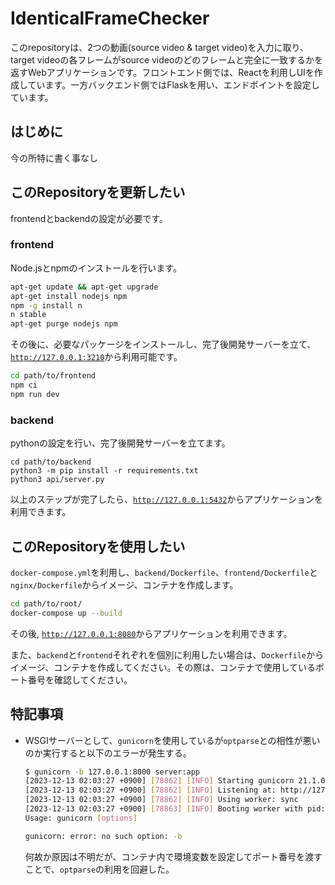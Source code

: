 # IdenticalFrameChecker
このrepositoryは、2つの動画(source video & target video)を入力に取り、target videoの各フレームがsource videoのどのフレームと完全に一致するかを返すWebアプリケーションです。フロントエンド側では、Reactを利用しUIを作成しています。一方バックエンド側ではFlaskを用い、エンドポイントを設定しています。

## はじめに
今の所特に書く事なし

## このRepositoryを更新したい
frontendとbackendの設定が必要です。

### frontend
Node.jsとnpmのインストールを行います。
```bash
apt-get update && apt-get upgrade
apt-get install nodejs npm
npm -g install n
n stable
apt-get purge nodejs npm
```
その後に、必要なパッケージをインストールし、完了後開発サーバーを立て、[`http://127.0.0.1:3210`](http://127.0.0.1:3210)から利用可能です。
```bash
cd path/to/frontend
npm ci
npm run dev
```

### backend
pythonの設定を行い、完了後開発サーバーを立てます。
```
cd path/to/backend
python3 -m pip install -r requirements.txt
python3 api/server.py
```
以上のステップが完了したら、[`http://127.0.0.1:5432`](http://127.0.0.1:5432)からアプリケーションを利用できます。

## このRepositoryを使用したい
`docker-compose.yml`を利用し、`backend/Dockerfile`、`frontend/Dockerfile`と`nginx/Dockerfile`からイメージ、コンテナを作成します。
```bash
cd path/to/root/
docker-compose up --build
```
その後, [`http://127.0.0.1:8080`](http://127.0.0.1:8080)からアプリケーションを利用できます。

また、`backend`と`frontend`それぞれを個別に利用したい場合は、`Dockerfile`からイメージ、コンテナを作成してください。その際は、コンテナで使用しているポート番号を確認してください。

## 特記事項
- WSGIサーバーとして、`gunicorn`を使用しているが`optparse`との相性が悪いのか実行すると以下のエラーが発生する。
  ```bash
  $ gunicorn -b 127.0.0.1:8000 server:app
  [2023-12-13 02:03:27 +0900] [78862] [INFO] Starting gunicorn 21.1.0
  [2023-12-13 02:03:27 +0900] [78862] [INFO] Listening at: http://127.0.0.1:8000 (78862)
  [2023-12-13 02:03:27 +0900] [78862] [INFO] Using worker: sync
  [2023-12-13 02:03:27 +0900] [78863] [INFO] Booting worker with pid: 78863
  Usage: gunicorn [options]

  gunicorn: error: no such option: -b
  ```
  何故か原因は不明だが、コンテナ内で環境変数を設定してポート番号を渡すことで、`optparse`の利用を回避した。
